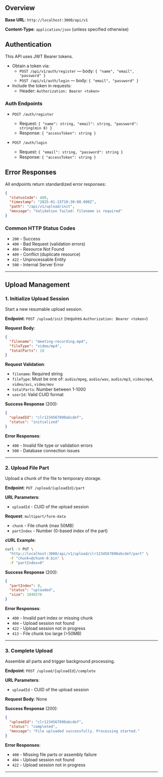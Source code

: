## Overview

**Base URL**: `http://localhost:3000/api/v1`

**Content-Type**: `application/json` (unless specified otherwise)

## Authentication

This API uses JWT Bearer tokens.

- Obtain a token via:
  - `POST /api/v1/auth/register` — body: `{ "name", "email", "password" }`
  - `POST /api/v1/auth/login` — body: `{ "email", "password" }`
- Include the token in requests:
  - Header: `Authorization: Bearer <token>`

### Auth Endpoints

- `POST /auth/register`
  - Request: `{ "name": string, "email": string, "password": string(min 8) }`
  - Response: `{ "accessToken": string }`

- `POST /auth/login`
  - Request: `{ "email": string, "password": string }`
  - Response: `{ "accessToken": string }`

## Error Responses

All endpoints return standardized error responses:

```json
{
  "statusCode": 400,
  "timestamp": "2025-01-15T10:30:00.000Z",
  "path": "/api/v1/upload/init",
  "message": "Validation failed: filename is required"
}
```

### Common HTTP Status Codes

- `200` - Success
- `400` - Bad Request (validation errors)
- `404` - Resource Not Found
- `409` - Conflict (duplicate resource)
- `422` - Unprocessable Entity
- `500` - Internal Server Error

---

## Upload Management

### 1. Initialize Upload Session

Start a new resumable upload session.

**Endpoint**: `POST /upload/init` (requires `Authorization: Bearer <token>`)

**Request Body**:

```json
{
  "filename": "meeting-recording.mp4",
  "fileType": "video/mp4",
  "totalParts": 10
}
```

**Request Validation**:

- `filename`: Required string
- `fileType`: Must be one of: `audio/mpeg`, `audio/wav`, `audio/mp3`, `video/mp4`, `video/avi`, `video/mov`
- `totalParts`: Number between 1-1000
- `userId`: Valid CUID format

**Success Response** (200):

```json
{
  "uploadId": "clr1234567890abcdef",
  "status": "initialized"
}
```

**Error Responses**:

- `400` - Invalid file type or validation errors
- `500` - Database connection issues

---

### 2. Upload File Part

Upload a chunk of the file to temporary storage.

**Endpoint**: `PUT /upload/{uploadId}/part`

**URL Parameters**:

- `uploadId` - CUID of the upload session

**Request**: `multipart/form-data`

- `chunk` - File chunk (max 50MB)
- `partIndex` - Number (0-based index of the part)

**cURL Example**:

```bash
curl -X PUT \
  "http://localhost:3000/api/v1/upload/clr1234567890abcdef/part" \
  -F "chunk=@chunk-0.bin" \
  -F "partIndex=0"
```

**Success Response** (200):

```json
{
  "partIndex": 0,
  "status": "uploaded",
  "size": 1048576
}
```

**Error Responses**:

- `400` - Invalid part index or missing chunk
- `404` - Upload session not found
- `422` - Upload session not in progress
- `413` - File chunk too large (>50MB)

---

### 3. Complete Upload

Assemble all parts and trigger background processing.

**Endpoint**: `POST /upload/{uploadId}/complete`

**URL Parameters**:

- `uploadId` - CUID of the upload session

**Request Body**: None

**Success Response** (200):

```json
{
  "uploadId": "clr1234567890abcdef",
  "status": "completed",
  "message": "File uploaded successfully. Processing started."
}
```

**Error Responses**:

- `400` - Missing file parts or assembly failure
- `404` - Upload session not found
- `422` - Upload session not in progress

---
